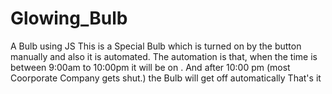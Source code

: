 # Glowing_Bulb
A Bulb using JS
This is a Special Bulb which is turned on by the button manually and also it is automated.
The automation is that, when the time is between 9:00am to 10:00pm it will be on .
And after 10:00 pm (most Coorporate Company gets shut.) the Bulb will get off automatically
That's it 
